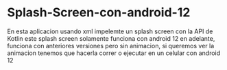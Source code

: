 # Splash-Screen-con-android-12
En esta aplicacion usando xml impelemte un splash screen con la API de Kotlin este splash screen solamente funciona con android 12 en adelante,
funciona con anteriores versiones pero sin animacion, si queremos ver la animacion tenemos que hacerla correr o ejecutar en un celular con android 12
